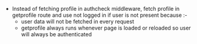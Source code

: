 * Instead of fetching profile in authcheck middleware, fetch profile in getprofile route and use not logged in if user is not present because :-
  * user data will not be fetched in every request
  * getprofile always runs whenever page is loaded or reloaded so user will always be authenticated
